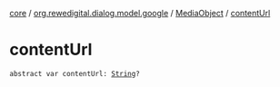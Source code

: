 [core](../../index.md) / [org.rewedigital.dialog.model.google](../index.md) / [MediaObject](index.md) / [contentUrl](./content-url.md)

# contentUrl

`abstract var contentUrl: `[`String`](https://kotlinlang.org/api/latest/jvm/stdlib/kotlin/-string/index.html)`?`